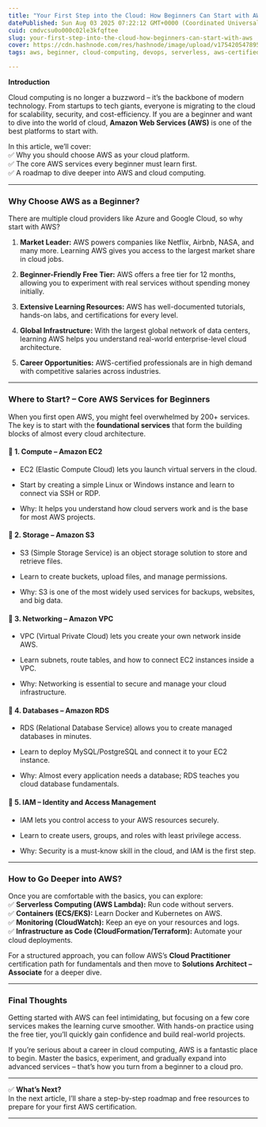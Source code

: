 ```yaml
---
title: "Your First Step into the Cloud: How Beginners Can Start with AWS."
datePublished: Sun Aug 03 2025 07:22:12 GMT+0000 (Coordinated Universal Time)
cuid: cmdvcsu0o000c02le3kfqftee
slug: your-first-step-into-the-cloud-how-beginners-can-start-with-aws
cover: https://cdn.hashnode.com/res/hashnode/image/upload/v1754205478957/33f9abb7-6118-4968-8e33-d7e56e195c24.jpeg
tags: aws, beginner, cloud-computing, devops, serverless, aws-certified-solutions-architect-associate, aws-free-tier, aws-for-beginners

---
```


**Introduction**

Cloud computing is no longer a buzzword – it’s the backbone of modern technology. From startups to tech giants, everyone is migrating to the cloud for scalability, security, and cost-efficiency. If you are a beginner and want to dive into the world of cloud, **Amazon Web Services (AWS)** is one of the best platforms to start with.

In this article, we’ll cover:  
✅ Why you should choose AWS as your cloud platform.  
✅ The core AWS services every beginner must learn first.  
✅ A roadmap to dive deeper into AWS and cloud computing.

---

### **Why Choose AWS as a Beginner?**

There are multiple cloud providers like Azure and Google Cloud, so why start with AWS?

1. **Market Leader:** AWS powers companies like Netflix, Airbnb, NASA, and many more. Learning AWS gives you access to the largest market share in cloud jobs.
    
2. **Beginner-Friendly Free Tier:** AWS offers a free tier for 12 months, allowing you to experiment with real services without spending money initially.
    
3. **Extensive Learning Resources:** AWS has well-documented tutorials, hands-on labs, and certifications for every level.
    
4. **Global Infrastructure:** With the largest global network of data centers, learning AWS helps you understand real-world enterprise-level cloud architecture.
    
5. **Career Opportunities:** AWS-certified professionals are in high demand with competitive salaries across industries.
    

---

### **Where to Start? – Core AWS Services for Beginners**

When you first open AWS, you might feel overwhelmed by 200+ services. The key is to start with the **foundational services** that form the building blocks of almost every cloud architecture.

#### 🔹 1. **Compute – Amazon EC2**

* EC2 (Elastic Compute Cloud) lets you launch virtual servers in the cloud.
    
* Start by creating a simple Linux or Windows instance and learn to connect via SSH or RDP.
    
* Why: It helps you understand how cloud servers work and is the base for most AWS projects.
    

#### 🔹 2. **Storage – Amazon S3**

* S3 (Simple Storage Service) is an object storage solution to store and retrieve files.
    
* Learn to create buckets, upload files, and manage permissions.
    
* Why: S3 is one of the most widely used services for backups, websites, and big data.
    

#### 🔹 3. **Networking – Amazon VPC**

* VPC (Virtual Private Cloud) lets you create your own network inside AWS.
    
* Learn subnets, route tables, and how to connect EC2 instances inside a VPC.
    
* Why: Networking is essential to secure and manage your cloud infrastructure.
    

#### 🔹 4. **Databases – Amazon RDS**

* RDS (Relational Database Service) allows you to create managed databases in minutes.
    
* Learn to deploy MySQL/PostgreSQL and connect it to your EC2 instance.
    
* Why: Almost every application needs a database; RDS teaches you cloud database fundamentals.
    

#### 🔹 5. **IAM – Identity and Access Management**

* IAM lets you control access to your AWS resources securely.
    
* Learn to create users, groups, and roles with least privilege access.
    
* Why: Security is a must-know skill in the cloud, and IAM is the first step.
    

---

### **How to Go Deeper into AWS?**

Once you are comfortable with the basics, you can explore:  
✅ **Serverless Computing (AWS Lambda):** Run code without servers.  
✅ **Containers (ECS/EKS):** Learn Docker and Kubernetes on AWS.  
✅ **Monitoring (CloudWatch):** Keep an eye on your resources and logs.  
✅ **Infrastructure as Code (CloudFormation/Terraform):** Automate your cloud deployments.

For a structured approach, you can follow AWS’s **Cloud Practitioner** certification path for fundamentals and then move to **Solutions Architect – Associate** for a deeper dive.

---

### **Final Thoughts**

Getting started with AWS can feel intimidating, but focusing on a few core services makes the learning curve smoother. With hands-on practice using the free tier, you’ll quickly gain confidence and build real-world projects.

If you’re serious about a career in cloud computing, AWS is a fantastic place to begin. Master the basics, experiment, and gradually expand into advanced services – that’s how you turn from a beginner to a cloud pro.

---

✅ **What’s Next?**  
In the next article, I’ll share a step-by-step roadmap and free resources to prepare for your first AWS certification.

---